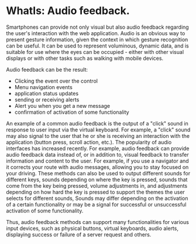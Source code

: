 # WhatIs: Audio feedback.

Smartphones can provide not only visual but also audio feedback regarding the user's interaction with the web application. 
Audio is an obvious way to present gesture information, given the context in which gesture recognition can be useful. 
It can be used to represent voluminous, dynamic data, and is suitable for use where the eyes can be occupied - either 
with other visual displays or with other tasks such as walking with mobile devices. 

Audio feedback can be the result:
* Clicking the event over the control
* Menu navigation events
* application status updates
* sending or receiving alerts
* Alert you when you get a new message
* confirmation of activation of some functionality

An example of a common audio feedback is the output of a "click" sound in response to user input via the virtual 
keyboard. For example, a "click" sound may also signal to the user that he or she is receiving an interaction with the
 application (button press, scroll action, etc.).
The popularity of audio interfaces has increased recently. For example, audio feedback can provide audio feedback data 
instead of, or in addition to, visual feedback to transfer information and content to the user. For example, if you use 
a navigator and it corrects your route with audio messages, allowing you to stay focused on your driving.
These methods can also be used to output different sounds for different keys, sounds depending on where the key is pressed,
sounds that come from the key being pressed, volume adjustments in, and adjustments depending on how hard the key is
 pressed to support the themes the user selects for different sounds, 
Sounds may differ depending on the activation of a certain functionality or may be a signal for successful or unsuccessful 
activation of some functionality. 

Thus, audio feedback methods can support many functionalities for various input devices, such as physical buttons, 
virtual keyboards, audio alerts, displaying success or failure of a server request and others.








